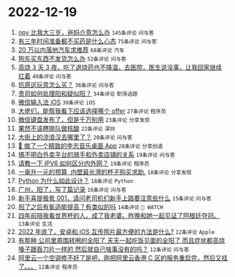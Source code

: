 # 2022-12-19

1. [npy 比我大三岁，爸妈介意怎么办](https://www.v2ex.com/t/903412) `145条评论` `问与答`
1. [有三年时间准备都不买药是什么心态](https://www.v2ex.com/t/903408) `75条评论` `问与答`
1. [20 万以内落地汽车求推荐](https://www.v2ex.com/t/903417) `68条评论` `汽车`
1. [狗东买东西不发货怎么办](https://www.v2ex.com/t/903402) `52条评论` `问与答`
1. [高烧 3 天 3 夜，吃了退烧药也不降温，去医院，医生说没事，让我回家继续扛着](https://www.v2ex.com/t/903425) `40条评论` `问与答`
1. [抗原这玩意怎么买？](https://www.v2ex.com/t/903398) `36条评论` `问与答`
1. [贵司如何处理阳和疑似阳？](https://www.v2ex.com/t/903460) `34条评论` `职场话题`
1. [微信输入法 iOS](https://www.v2ex.com/t/903443) `30条评论` `iOS`
1. [大佬们，能帮我看下应该选择哪个 offer](https://www.v2ex.com/t/903473) `27条评论` `程序员`
1. [微信键盘发布了，但是千万别用](https://www.v2ex.com/t/903442) `23条评论` `分享发现`
1. [果然不该瞎排队做核酸](https://www.v2ex.com/t/903436) `22条评论` `深圳`
1. [大街上的流浪汉去哪里了？](https://www.v2ex.com/t/903435) `20条评论` `问与答`
1. [🤖 做了一个精致的李志音乐桌面 App](https://www.v2ex.com/t/903400) `20条评论` `分享创造`
1. [搞不明白外卖平台的骑手和外卖店铺的关系](https://www.v2ex.com/t/903461) `19条评论` `问与答`
1. [请教一下 IPV6 如何区分内外网？](https://www.v2ex.com/t/903406) `19条评论` `程序员`
1. [一毫升一元的预算, 内壁最光滑的杯子购买求助.](https://www.v2ex.com/t/903418) `18条评论` `分享发现`
1. [Python 为什么如此设计？](https://www.v2ex.com/t/903396) `18条评论` `Python`
1. [广州，阳了，写了篇记录](https://www.v2ex.com/t/903432) `16条评论` `问与答`
1. [新手喜提极氪 001，请问老司机们新手上路要注意些什么](https://www.v2ex.com/t/903426) `15条评论` `问与答`
1. [阳了之后有氧适能提高？有类似的吗](https://www.v2ex.com/t/903434) `14条评论` ` WATCH`
1. [四年前陪我看世界杯的人，成了我老婆。昨晚和她一起见证了阿根廷夺冠。](https://www.v2ex.com/t/903409) `13条评论` `生活`
1. [2022 年底了，安卓和 iOS 互传照片最方便的方法是什么?](https://www.v2ex.com/t/903479) `12条评论` `Apple`
1. [有那种 公司里周围转圈的全阳了 天天一起吃饭见面的全阳了 而且症状都高烧 嗓子跟吞刀片一样的 然后就自己啥事没有的吗？](https://www.v2ex.com/t/903474) `12条评论` `问与答`
1. [阿里云一个空调修不好了是吧，刚把阿里云香港 C 区的服务重启完，然后又挂了。。。](https://www.v2ex.com/t/903424) `12条评论` `程序员`

